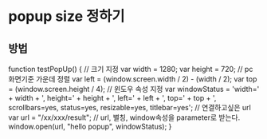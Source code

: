 # popup size 정하기

## 방법
function testPopUp() {
	// 크기 지정
	var width = 1280;
	var height = 720;
	// pc 화면기준 가운데 정렬
	var left = (window.screen.width / 2) - (width / 2);
	var top = (window.screen.height / 4);
	// 윈도우 속성 지정
	var windowStatus = 'width=' + width + ', height=' + height + ', left=' + left + ', top=' + top + ', scrollbars=yes, status=yes, resizable=yes, titlebar=yes';
	// 연결하고싶은 url
	var url = "/xx/xxx/result";
	// url, 별칭, window속성을 parameter로 받는다.
	window.open(url, "hello popup", windowStatus);
}
